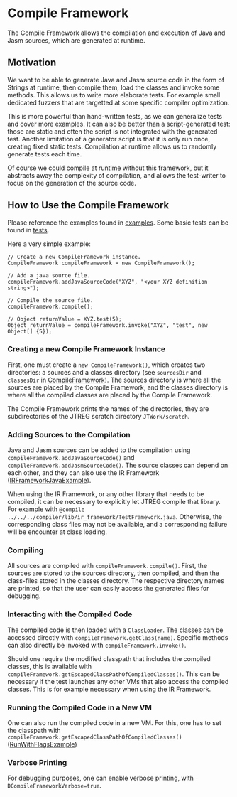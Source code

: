 # Compile Framework
The Compile Framework allows the compilation and execution of Java and Jasm sources, which are generated at runtime.

## Motivation
We want to be able to generate Java and Jasm source code in the form of Strings at runtime, then compile them, load the classes and invoke some methods. This allows us to write more elaborate tests. For example small dedicated fuzzers that are targetted at some specific compiler optimization.

This is more powerful than hand-written tests, as we can generalize tests and cover more examples. It can also be better than a script-generated test: those are static and often the script is not integrated with the generated test. Another limitation of a generator script is that it is only run once, creating fixed static tests. Compilation at runtime allows us to randomly generate tests each time.

Of course we could compile at runtime without this framework, but it abstracts away the complexity of compilation, and allows the test-writer to focus on the generation of the source code.

## How to Use the Compile Framework

Please reference the examples found in [examples](../../../testlibrary_tests/compile_framework/examples/). Some basic tests can be found in [tests](../../../testlibrary_tests/compile_framework/tests/).

Here a very simple example:

    // Create a new CompileFramework instance.
    CompileFramework compileFramework = new CompileFramework();

    // Add a java source file.
    compileFramework.addJavaSourceCode("XYZ", "<your XYZ definition string>");

    // Compile the source file.
    compileFramework.compile();

    // Object returnValue = XYZ.test(5);
    Object returnValue = compileFramework.invoke("XYZ", "test", new Object[] {5});

### Creating a new Compile Framework Instance

First, one must create a `new CompileFramework()`, which creates two directories: a sources and a classes directory (see `sourcesDir` and `classesDir` in [CompileFramework](./CompileFramework.java)). The sources directory is where all the sources are placed by the Compile Framework, and the classes directory is where all the compiled classes are placed by the Compile Framework.

The Compile Framework prints the names of the directories, they are subdirectories of the JTREG scratch directory `JTWork/scratch`.

### Adding Sources to the Compilation

Java and Jasm sources can be added to the compilation using `compileFramework.addJavaSourceCode()` and `compileFramework.addJasmSourceCode()`. The source classes can depend on each other, and they can also use the IR Framework ([IRFrameworkJavaExample](../../../testlibrary_tests/compile_framework/examples/IRFrameworkJavaExample.java)).

When using the IR Framework, or any other library that needs to be compiled, it can be necessary to explicitly let JTREG compile that library. For example with `@compile ../../../compiler/lib/ir_framework/TestFramework.java`. Otherwise, the corresponding class files may not be available, and a corresponding failure will be encounter at class loading.

### Compiling

All sources are compiled with `compileFramework.compile()`. First, the sources are stored to the sources directory, then compiled, and then the class-files stored in the classes directory. The respective directory names are printed, so that the user can easily access the generated files for debugging.

### Interacting with the Compiled Code

The compiled code is then loaded with a `ClassLoader`. The classes can be accessed directly with `compileFramework.getClass(name)`. Specific methods can also directly be invoked with `compileFramework.invoke()`.

Should one require the modified classpath that includes the compiled classes, this is available with `compileFramework.getEscapedClassPathOfCompiledClasses()`. This can be necessary if the test launches any other VMs that also access the compiled classes. This is for example necessary when using the IR Framework.

### Running the Compiled Code in a New VM

One can also run the compiled code in a new VM. For this, one has to set the classpath with `compileFramework.getEscapedClassPathOfCompiledClasses()` ([RunWithFlagsExample](../../../testlibrary_tests/compile_framework/examples/RunWithFlagsExample.java))

### Verbose Printing

For debugging purposes, one can enable verbose printing, with `-DCompileFrameworkVerbose=true`.
